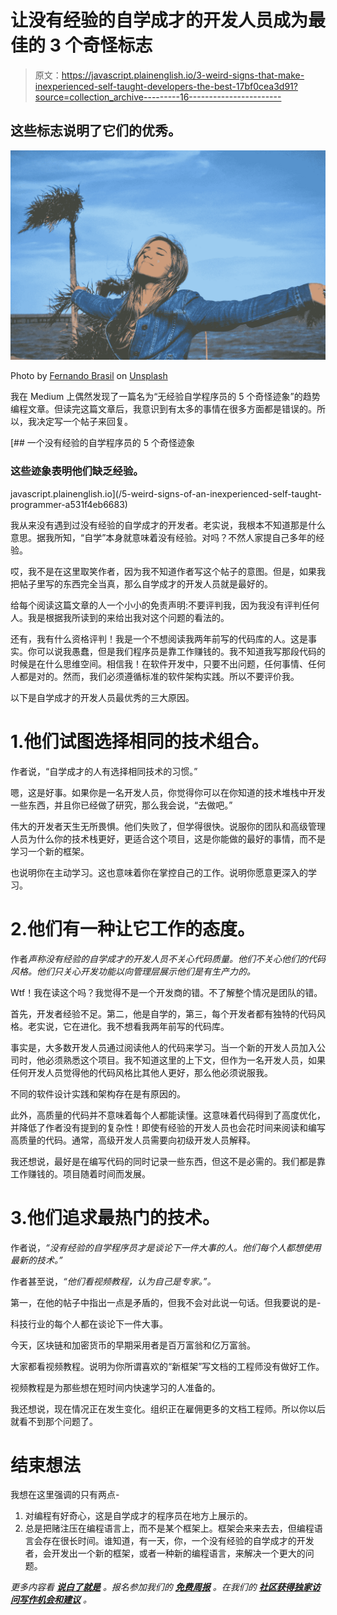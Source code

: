 # 让没有经验的自学成才的开发人员成为最佳的 3 个奇怪标志

> 原文：<https://javascript.plainenglish.io/3-weird-signs-that-make-inexperienced-self-taught-developers-the-best-17bf0cea3d91?source=collection_archive---------16----------------------->

## 这些标志说明了它们的优秀。

![](img/f3903c8f202082d42fea96a4a6847706.png)

Photo by [Fernando Brasil](https://unsplash.com/@nandovish?utm_source=unsplash&utm_medium=referral&utm_content=creditCopyText) on [Unsplash](https://unsplash.com/s/photos/happy?utm_source=unsplash&utm_medium=referral&utm_content=creditCopyText)

我在 Medium 上偶然发现了一篇名为“无经验自学程序员的 5 个奇怪迹象”的趋势编程文章。但读完这篇文章后，我意识到有太多的事情在很多方面都是错误的。所以，我决定写一个帖子来回复。

[](/5-weird-signs-of-an-inexperienced-self-taught-programmer-a531f4eb6683) [## 一个没有经验的自学程序员的 5 个奇怪迹象

### 这些迹象表明他们缺乏经验。

javascript.plainenglish.io](/5-weird-signs-of-an-inexperienced-self-taught-programmer-a531f4eb6683) 

我从来没有遇到过没有经验的自学成才的开发者。老实说，我根本不知道那是什么意思。据我所知，“自学”本身就意味着没有经验。对吗？不然人家提自己多年的经验。

哎，我不是在这里取笑作者，因为我不知道作者写这个帖子的意图。但是，如果我把帖子里写的东西完全当真，那么自学成才的开发人员就是最好的。

给每个阅读这篇文章的人一个小小的免责声明:不要评判我，因为我没有评判任何人。我是根据我所读到的来给出我对这个问题的看法的。

还有，我有什么资格评判！我是一个不想阅读我两年前写的代码库的人。这是事实。你可以说我愚蠢，但是我们程序员是靠工作赚钱的。我不知道我写那段代码的时候是在什么思维空间。相信我！在软件开发中，只要不出问题，任何事情、任何人都是对的。然而，我们必须遵循标准的软件架构实践。所以不要评价我。

以下是自学成才的开发人员最优秀的三大原因。

# 1.他们试图选择相同的技术组合。

作者说，“自学成才的人有选择相同技术的习惯。”

嗯，这是好事。如果你是一名开发人员，你觉得你可以在你知道的技术堆栈中开发一些东西，并且你已经做了研究，那么我会说，“去做吧。”

伟大的开发者天生无所畏惧。他们失败了，但学得很快。说服你的团队和高级管理人员为什么你的技术栈更好，更适合这个项目，这是你能做的最好的事情，而不是学习一个新的框架。

也说明你在主动学习。这也意味着你在掌控自己的工作。说明你愿意更深入的学习。

# 2.他们有一种让它工作的态度。

作者*声称没有经验的自学成才的开发人员不关心代码质量。他们不关心他们的代码风格。他们只关心开发功能以向管理层展示他们是有生产力的。*

Wtf！我在读这个吗？我觉得不是一个开发商的错。不了解整个情况是团队的错。

首先，开发者经验不足。第二，他是自学的，第三，每个开发者都有独特的代码风格。老实说，它在进化。我不想看我两年前写的代码库。

事实是，大多数开发人员通过阅读他人的代码来学习。当一个新的开发人员加入公司时，他必须熟悉这个项目。我不知道这里的上下文，但作为一名开发人员，如果任何开发人员觉得他的代码风格比其他人更好，那么他必须说服我。

不同的软件设计实践和架构存在是有原因的。

此外，高质量的代码并不意味着每个人都能读懂。这意味着代码得到了高度优化，并降低了作者没有提到的复杂性！即使有经验的开发人员也会花时间来阅读和编写高质量的代码。通常，高级开发人员需要向初级开发人员解释。

我还想说，最好是在编写代码的同时记录一些东西，但这不是必需的。我们都是靠工作赚钱的。项目随着时间而发展。

# 3.他们追求最热门的技术。

作者说，*“没有经验的自学程序员才是谈论下一件大事的人。他们每个人都想使用最新的技术。”*

作者甚至说，*“他们看视频教程，认为自己是专家。”。*

第一，在他的帖子中指出一点是矛盾的，但我不会对此说一句话。但我要说的是-

科技行业的每个人都在谈论下一件大事。

今天，区块链和加密货币的早期采用者是百万富翁和亿万富翁。

大家都看视频教程。说明为你所谓喜欢的“新框架”写文档的工程师没有做好工作。

视频教程是为那些想在短时间内快速学习的人准备的。

我还想说，现在情况正在发生变化。组织正在雇佣更多的文档工程师。所以你以后就看不到那个问题了。

# 结束想法

我想在这里强调的只有两点-

1.  对编程有好奇心，这是自学成才的程序员在地方上展示的。
2.  总是把赌注压在编程语言上，而不是某个框架上。框架会来来去去，但编程语言会存在很长时间。谁知道，有一天，你，一个没有经验的自学成才的开发者，会开发出一个新的框架，或者一种新的编程语言，来解决一个更大的问题。

*更多内容看* [***说白了就是***](http://plainenglish.io/) *。报名参加我们的* [***免费周报***](http://newsletter.plainenglish.io/) *。在我们的* [***社区获得独家访问写作机会和建议***](https://discord.gg/GtDtUAvyhW) *。*